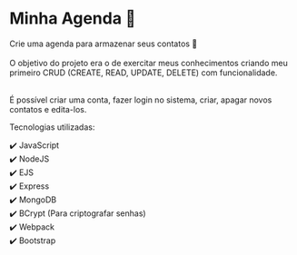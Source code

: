 # Minha Agenda 📘

Crie uma agenda para armazenar seus contatos 📌 <br><br>
O objetivo do projeto era o de exercitar meus conhecimentos criando meu primeiro CRUD (CREATE, READ, UPDATE, DELETE) com funcionalidade. <br><br>

É possível criar uma conta, fazer login no sistema, criar, apagar novos contatos e edita-los.

Tecnologias utilizadas:<br>

✔️ JavaScript<br>
✔️ NodeJS<br>
✔️ EJS<br>
✔️ Express<br>
✔️ MongoDB<br>
✔️ BCrypt (Para criptografar senhas)<br>
✔️ Webpack<br>
✔️ Bootstrap
